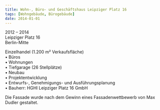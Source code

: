 ```yaml
---
title: Wohn-, Büro- und Geschäftshaus Leipziger Platz 16
tags: [Wohngebäude, Bürogebäude]
date: 2014-01-01
---
```

2012 – 2014<br/>
Leipziger Platz 16<br/>
Berlin-Mitte

Einzelhandel (1.200 m² Verkaufsfläche)<br/>
• Büros<br/>
• Wohnungen<br/>
• Tiefgarage (26 Stellplätze)<br/>
• Neubau<br/>
• Projektentwicklung<br/>
• Entwurfs-, Genehmigungs- und Ausführungsplanung<br/>
• Bauherr: HGHI Leipziger Platz 16 GmbH<br/>
 
Die Fassade wurde nach dem Gewinn eines Fassadenwettbewerb von Max Dudler gestaltet.
